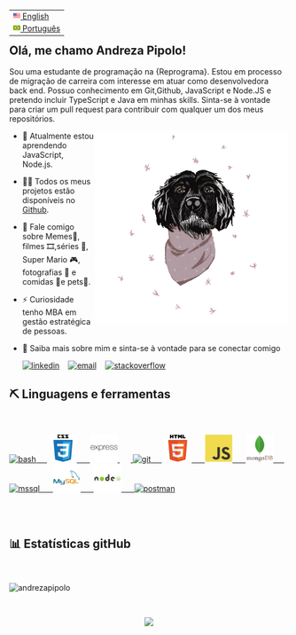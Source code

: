 <table align="right">
<tr><td><a href="README_eng.md"><img src="./images/us-flag.png" height="13"> English</a></td></tr>
<tr><td><a href="README.md"><img src="./images/br-flag.png" height="13"> Português</a></td></tr>
</table>
</br>


## **Olá, me chamo Andreza Pipolo!**
Sou uma estudante de programação na {Reprograma}. Estou em processo de migração de carreira com interesse em atuar como desenvolvedora back end. Possuo conhecimento em Git,Github, JavaScript e Node.JS e pretendo incluir TypeScript e Java em minhas skills. Sinta-se à vontade para criar um pull request para contribuir com qualquer um dos meus repositórios.

<img align='right' src="./images/dog.gif" width="350"></h1>

- 🌱 Atualmente estou aprendendo JavaScript, Node.js.

- 👨‍💻 Todos os meus projetos estão disponíveis no [Github](https://github.com/andrezapipolo?tab=repositories).

- 💬 Fale comigo sobre Memes🤭, filmes 🎞️,séries 🍿, Super Mario 🎮, fotografias 📸 e comidas 🥢e pets🐾.

- ⚡️ Curiosidade tenho MBA em gestão estratégica de pessoas.

- 📡 Saiba mais sobre mim e sinta-se à vontade para se conectar comigo <p align="left">
<a href="https://www.linkedin.com/in/andrezapipolo"><img src="https://img.icons8.com/color/96/000000/linkedin.png" alt="linkedin" width="40px"/></a>&nbsp;&nbsp;&nbsp;&nbsp;<a href="mailto:andreza_menezess@gmail.com"><img src="https://img.icons8.com/color/96/000000/gmail.png" alt="email" width="40px"/></a>&nbsp;&nbsp;&nbsp;&nbsp;<a href="https://stackoverflow.com/users/19394242/andreza-pipolo"><img src="https://img.icons8.com/color/96/000000/stackoverflow.png" alt="stackoverflow" width="40px"/></a>&nbsp;&nbsp;&nbsp;&nbsp;
</p>

## ⛏️ Linguagens e ferramentas
</br>
</br>
<a href="https://www.gnu.org/software/bash/" target="_blank" rel="noreferrer"> <img src="https://www.vectorlogo.zone/logos/gnu_bash/gnu_bash-icon.svg" alt="bash" width="50" height="50"/>&nbsp;&nbsp;&nbsp;&nbsp;&nbsp;</a> <a href="https://www.w3schools.com/css/" target="_blank" rel="noreferrer"> <img src="https://raw.githubusercontent.com/devicons/devicon/master/icons/css3/css3-original-wordmark.svg" alt="css3" width="50" height="50"/>&nbsp;&nbsp;&nbsp;&nbsp;&nbsp; </a> <a href="https://expressjs.com" target="_blank" rel="noreferrer"> <img src="https://raw.githubusercontent.com/devicons/devicon/master/icons/express/express-original-wordmark.svg" alt="express" width="50" height="50"/> </a>&nbsp;&nbsp;&nbsp;&nbsp;&nbsp;<a href="https://git-scm.com/" target="_blank" rel="noreferrer"> <img src="https://www.vectorlogo.zone/logos/git-scm/git-scm-icon.svg" alt="git" width="50" height="50"/>&nbsp;&nbsp;&nbsp;&nbsp;&nbsp;</a> <a href="https://www.w3.org/html/" target="_blank" rel="noreferrer"> <img src="https://raw.githubusercontent.com/devicons/devicon/master/icons/html5/html5-original-wordmark.svg" alt="html5" width="50" height="50"/>&nbsp;&nbsp;&nbsp;&nbsp;&nbsp; </a> <a href="https://developer.mozilla.org/en-US/docs/Web/JavaScript" target="_blank" rel="noreferrer"> <img src="https://raw.githubusercontent.com/devicons/devicon/master/icons/javascript/javascript-original.svg" alt="javascript" width="50" height="50"/>&nbsp;&nbsp;&nbsp;&nbsp;&nbsp; </a> <a href="https://www.mongodb.com/" target="_blank" rel="noreferrer"> <img src="https://raw.githubusercontent.com/devicons/devicon/master/icons/mongodb/mongodb-original-wordmark.svg" alt="mongodb" width="50" height="50"/>&nbsp;&nbsp;&nbsp;&nbsp;&nbsp; </a> <a href="https://www.microsoft.com/en-us/sql-server" target="_blank" rel="noreferrer"> <img src="https://www.svgrepo.com/show/303229/microsoft-sql-server-logo.svg" alt="mssql" width="50" height="50"/>&nbsp;&nbsp;&nbsp;&nbsp;&nbsp; </a> <a href="https://www.mysql.com/" target="_blank" rel="noreferrer"> <img src="https://raw.githubusercontent.com/devicons/devicon/master/icons/mysql/mysql-original-wordmark.svg" alt="mysql" width="50" height="50"/>&nbsp;&nbsp;&nbsp;&nbsp;&nbsp; </a> <a href="https://nodejs.org" target="_blank" rel="noreferrer"> <img src="https://raw.githubusercontent.com/devicons/devicon/master/icons/nodejs/nodejs-original-wordmark.svg" alt="nodejs" width="50" height="50"/>&nbsp;&nbsp;&nbsp;&nbsp;&nbsp; </a> <a href="https://postman.com" target="_blank" rel="noreferrer"> <img src="https://www.vectorlogo.zone/logos/getpostman/getpostman-icon.svg" alt="postman" width="50" height="50"/> </a> </p></a></p>
</br>
</br>

## 📊 Estatísticas gitHub
</br>

<p><img align="center" src="https://github-readme-stats.vercel.app/api/top-langs?username=andrezapipolo&show_icons=true&locale=en&layout=compact" alt="andrezapipolo" /></p>

</br>


<p align="center">
  <img src="https://capsule-render.vercel.app/api?type=waving&color=gradient&height=60&section=footer&width=100"/>
</p>